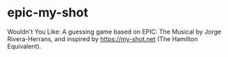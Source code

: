 # epic-my-shot
Wouldn't You Like: A guessing game based on EPIC: The Musical by Jorge Rivera-Herrans, and inspired by https://my-shot.net (The Hamilton Equivalent).

